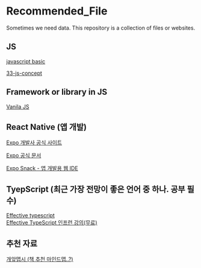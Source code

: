 # Recommended_File
 Sometimes we need data. This repository is a collection of files or websites.

## JS
 [javascript basic](https://eloquentjavascript.net)
 
 [33-js-concept](https://github.com/leonardomso/33-js-concepts)
 
 ## Framework or library in JS
 [Vanila JS](https://eloquentjavascript.net/00_intro.html)
 
 
 ## React Native (앱 개발)
 [Expo 개발사 공식 사이트](https://expo.dev/)
 
 [Expo 공식 문서](https://docs.expo.dev/)
 
 [Expo Snack - 앱 개발용 웹 IDE](https://snack.expo.dev/)
 

## TyepScript (최근 가장 전망이 좋은 언어 중 하나. 공부 필수)
[Effective typescript](https://vk.com/wall-54530371_289143?lang=en)  <br>
[Effective TypeScript 인프런 강의(무료)](https://www.inflearn.com/course/%EC%9D%B4%ED%8E%99%ED%8B%B0%EB%B8%8C-%ED%83%80%EC%9E%85%EC%8A%A4%ED%81%AC%EB%A6%BD%ED%8A%B8-%EC%8A%A4%ED%84%B0%EB%94%94)

## 추천 자료

[개앞맵시 (책 추천 마인드맵..?)](https://www.mindmeister.com/ko/users/channel/86528)
